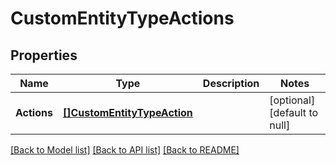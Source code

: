 # CustomEntityTypeActions

## Properties
Name | Type | Description | Notes
------------ | ------------- | ------------- | -------------
**Actions** | [**[]CustomEntityTypeAction**](CustomEntityTypeAction.md) |  | [optional] [default to null]

[[Back to Model list]](../README.md#documentation-for-models) [[Back to API list]](../README.md#documentation-for-api-endpoints) [[Back to README]](../README.md)


